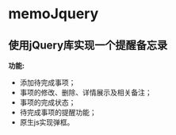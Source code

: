 # memoJquery
## 使用jQuery库实现一个提醒备忘录
**功能:**
- 添加待完成事项；
- 事项的修改、删除、详情展示及相关备注；
- 事项的完成状态；
- 待完成事项的提醒功能；
- 原生js实现弹框。
